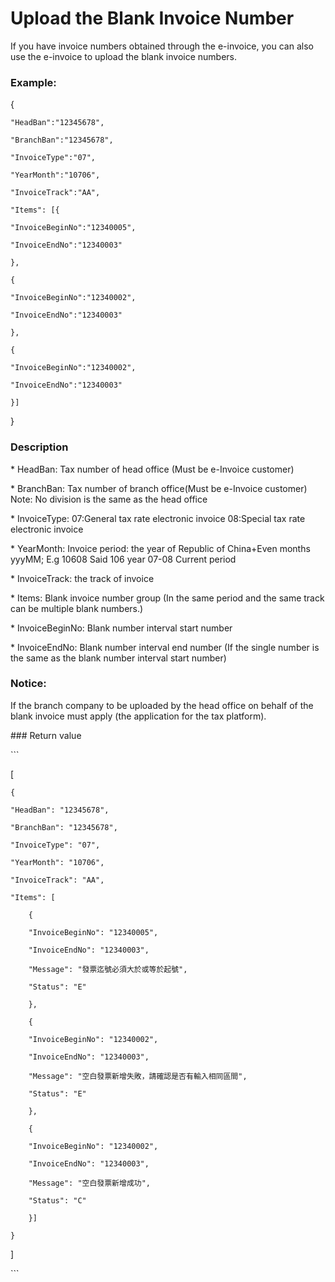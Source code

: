 # Upload the Blank Invoice Number

If you have invoice numbers obtained through the e-invoice, you can also use the e-invoice to upload the blank invoice numbers.

### Example:

{

```
"HeadBan":"12345678",

"BranchBan":"12345678",

"InvoiceType":"07",

"YearMonth":"10706",

"InvoiceTrack":"AA",

"Items": [{

"InvoiceBeginNo":"12340005",

"InvoiceEndNo":"12340003"

},

{

"InvoiceBeginNo":"12340002",

"InvoiceEndNo":"12340003"

},

{

"InvoiceBeginNo":"12340002",

"InvoiceEndNo":"12340003"

}]
```

}

### Description

\* HeadBan: Tax number of head office \(Must be e-Invoice customer\)

\* BranchBan: Tax number of branch office\(Must be e-Invoice customer\) Note: No division is the same as the head office

\* InvoiceType: 07:General tax rate electronic invoice 08:Special tax rate electronic invoice

\* YearMonth: Invoice period: the year of Republic of China+Even months yyyMM; E.g 10608 Said 106 year 07-08 Current period

\* InvoiceTrack: the track of invoice

\* Items: Blank invoice number group \(In the same period and the same track can be multiple blank numbers.\)

\* InvoiceBeginNo: Blank number interval start number

\* InvoiceEndNo: Blank number interval end number \(If the single number is the same as the blank number interval start number\)

### Notice:

If the branch company to be uploaded by the head office on behalf of the blank invoice must apply \(the application for the tax platform\).

\#\#\# Return value

\`\`\`

\[

```
{

"HeadBan": "12345678",

"BranchBan": "12345678",

"InvoiceType": "07",

"YearMonth": "10706",

"InvoiceTrack": "AA",

"Items": [

    {

    "InvoiceBeginNo": "12340005",

    "InvoiceEndNo": "12340003",

    "Message": "發票迄號必須大於或等於起號",

    "Status": "E"

    },

    {

    "InvoiceBeginNo": "12340002",

    "InvoiceEndNo": "12340003",

    "Message": "空白發票新增失敗，請確認是否有輸入相同區間",

    "Status": "E"

    },

    {

    "InvoiceBeginNo": "12340002",

    "InvoiceEndNo": "12340003",

    "Message": "空白發票新增成功",

    "Status": "C"

    }]

}
```

\]

\`\`\`

